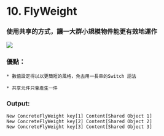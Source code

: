 # 10. FlyWeight

### 使用共享的方式，讓一大群小規模物件能更有效地運作

![](https://static.dzone.com/dz1/dz-files/flyweight_pattern.png)

### 優點：

    * 數值設定得以以更簡短的風格，免去用一長串的Switch 語法

    * 共享元件只會產生一件

### Output:

    New ConcreteFlyWeight key[1] Content[Shared Object 1]
    New ConcreteFlyWeight key[2] Content[Shared Object 2]
    New ConcreteFlyWeight key[3] Content[Shared Object 3]
